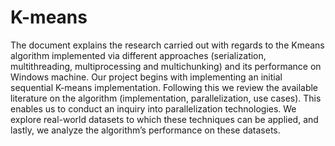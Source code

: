 # K-means
The document explains the research carried out with regards to the Kmeans algorithm implemented via different approaches (serialization, multithreading, multiprocessing and multichunking) and its performance on Windows machine. Our project begins with implementing an initial sequential K-means implementation. Following this we review the available literature on the algorithm (implementation, parallelization, use cases). This enables us to conduct an inquiry into parallelization technologies. We explore real-world datasets to which these techniques can be applied, and lastly, we analyze the algorithm’s performance on these datasets.
